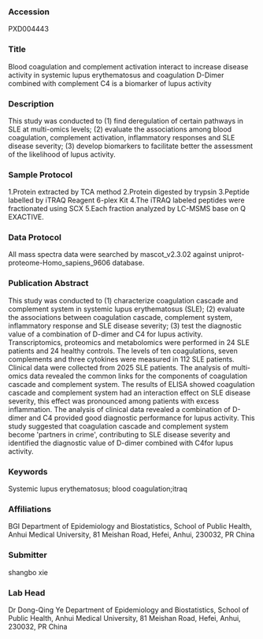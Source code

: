 ### Accession
PXD004443

### Title
Blood coagulation and complement activation interact to increase disease activity in systemic lupus erythematosus and coagulation D-Dimer combined with complement C4 is a biomarker of lupus activity

### Description
This study was conducted to (1) find deregulation of certain pathways in SLE at multi-omics levels; (2) evaluate the associations among blood coagulation, complement activation, inflammatory responses and SLE disease severity; (3) develop biomarkers to facilitate better the assessment of the likelihood of lupus activity.

### Sample Protocol
1.Protein extracted by TCA method 2.Protein digested by trypsin 3.Peptide labelled by iTRAQ Reagent 6-plex Kit 4.The iTRAQ labeled peptides were fractionated using SCX 5.Each fraction analyzed by LC-MSMS base on Q EXACTIVE.

### Data Protocol
All mass spectra data were searched by mascot_v2.3.02 against uniprot-proteome-Homo_sapiens_9606  database.

### Publication Abstract
This study was conducted to (1) characterize coagulation cascade and complement system in systemic lupus erythematosus (SLE); (2) evaluate the associations between coagulation cascade, complement system, inflammatory response and SLE disease severity; (3) test the diagnostic value of a combination of D-dimer and C4 for lupus activity. Transcriptomics, proteomics and metabolomics were performed in 24 SLE patients and 24 healthy controls. The levels of ten coagulations, seven complements and three cytokines were measured in 112 SLE patients. Clinical data were collected from 2025 SLE patients. The analysis of multi-omics data revealed the common links for the components of coagulation cascade and complement system. The results of ELISA showed coagulation cascade and complement system had an interaction effect on SLE disease severity, this effect was pronounced among patients with excess inflammation. The analysis of clinical data revealed a combination of D-dimer and C4 provided good diagnostic performance for lupus activity. This study suggested that coagulation cascade and complement system become 'partners in crime', contributing to SLE disease severity and identified the diagnostic value of D-dimer combined with C4for lupus activity.

### Keywords
Systemic lupus erythematosus; blood coagulation;itraq

### Affiliations
BGI
Department of Epidemiology and Biostatistics, School of Public Health, Anhui Medical University, 81 Meishan Road, Hefei, Anhui, 230032, PR China

### Submitter
shangbo xie

### Lab Head
Dr Dong-Qing Ye
Department of Epidemiology and Biostatistics, School of Public Health, Anhui Medical University, 81 Meishan Road, Hefei, Anhui, 230032, PR China


